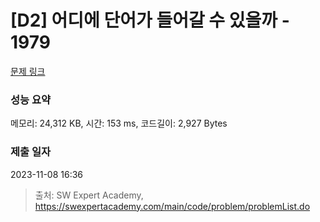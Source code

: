 # [D2] 어디에 단어가 들어갈 수 있을까 - 1979 

[문제 링크](https://swexpertacademy.com/main/code/problem/problemDetail.do?contestProbId=AV5PuPq6AaQDFAUq) 

### 성능 요약

메모리: 24,312 KB, 시간: 153 ms, 코드길이: 2,927 Bytes

### 제출 일자

2023-11-08 16:36



> 출처: SW Expert Academy, https://swexpertacademy.com/main/code/problem/problemList.do